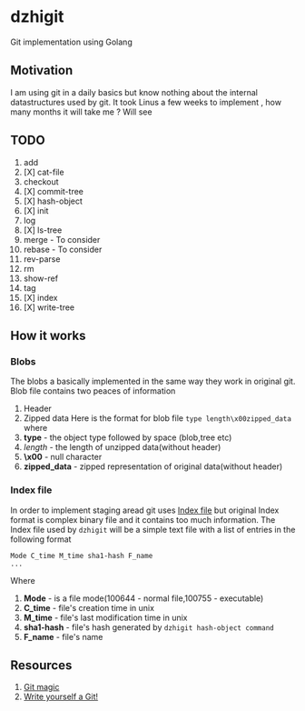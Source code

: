 # dzhigit
Git implementation using Golang 

## Motivation
I am using git in a daily basics but know nothing about the internal datastructures used by git. It took Linus a few weeks to implement , how many months it will take me ? Will see 

## TODO
1. add 
2. [X] cat-file 
3. checkout 
4. [X] commit-tree
5. [X] hash-object 
6. [X] init 
7. log 
8. [X] ls-tree 
9. merge - To consider
10. rebase - To consider
11. rev-parse 
12. rm 
13. show-ref 
14. tag
15. [X] index
16. [X] write-tree
    
## How it works
### Blobs
The blobs a basically implemented in the same way they work in original git.
Blob file contains two peaces of information
1. Header
2. Zipped data
Here is the format for blob file `type length\x00zipped_data` where
1. **type** - the object type followed by space (blob,tree etc)
2. *length* - the length of unzipped data(without header)
3. **\x00** - null character
4. **zipped_data** - zipped representation of original data(without header)

### Index file
In order to implement staging aread git uses [Index file](https://mincong.io/2018/04/28/git-index/) but original Index format is complex binary file and it contains too much information. The Index file used by `dzhigit` will be a simple text file with a list of entries in the following format
```
Mode C_time M_time sha1-hash F_name
...
```
Where
1. **Mode** - is a file mode(100644 - normal file,100755 - executable)
2. **C_time** - file's creation time in unix
2. **M_time** - file's last modification time in unix
2. **sha1-hash** - file's hash generated by `dzhigit hash-object command`
2. **F_name** - file's name
## Resources
1. [Git magic](http://www-cs-students.stanford.edu/~blynn/gitmagic/ch01.html)
2. [Write yourself a Git!](https://wyag.thb.lt/)
